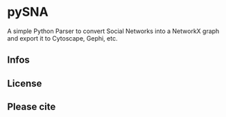 # pySNA
A simple Python Parser to convert Social Networks into a NetworkX graph and export it to Cytoscape, Gephi, etc.

## Infos

## License

## Please cite
